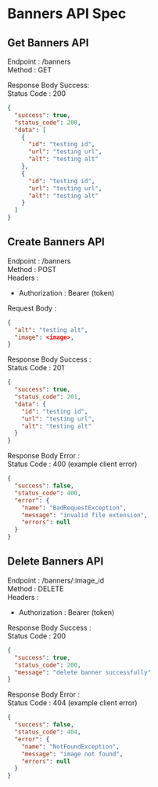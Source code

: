 # Banners API Spec

## Get Banners API

Endpoint : /banners
<br />
Method : GET
<br />

Response Body Success:
<br />
Status Code : 200

```json
{
  "success": true,
  "status_code": 200,
  "data": [
    {
      "id": "testing id",
      "url": "testing url",
      "alt": "testing alt"
    },
    {
      "id": "testing id",
      "url": "testing url",
      "alt": "testing alt"
    }
  ]
}
```

## Create Banners API

Endpoint : /banners
<br />
Method : POST
<br />
Headers :

- Authorization : Bearer (token)
  <br />

Request Body :

```json
{
  "alt": "testing alt",
  "image": <image>,
}
```

Response Body Success :
<br />
Status Code : 201

```json
{
  "success": true,
  "status_code": 201,
  "data": {
    "id": "testing id",
    "url": "testing url",
    "alt": "testing alt"
  }
}
```

Response Body Error :
<br />
Status Code : 400 (example client error)

```json
{
  "success": false,
  "status_code": 400,
  "error": {
    "name": "BadRequestException",
    "message": "invalid file extension",
    "errors": null
  }
}
```

## Delete Banners API

Endpoint : /banners/:image_id
<br />
Method : DELETE
<br />
Headers :

- Authorization : Bearer (token)
  <br />

Response Body Success :
<br />
Status Code : 200

```json
{
  "success": true,
  "status_code": 200,
  "message": "delete banner successfully"
}
```

Response Body Error :
<br />
Status Code : 404 (example client error)

```json
{
  "success": false,
  "status_code": 404,
  "error": {
    "name": "NotFoundException",
    "message": "image not found",
    "errors": null
  }
}
```
